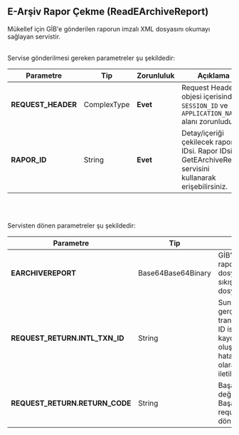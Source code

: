 ## E-Arşiv Rapor Çekme (ReadEArchiveReport)
Mükellef için GİB'e gönderilen raporun imzalı XML dosyasını okumayı sağlayan servistir.

<br>
Servise gönderilmesi gereken parametreler şu şekildedir:

Parametre | Tip         | Zorunluluk  | Açıklama
--------- | ----------- | ----------- | -----------
**REQUEST_HEADER** | ComplexType | **Evet** | Request Header objesi içerisinde `SESSION_ID` ve `APPLICATION_NAME` alanı zorunludur.
**RAPOR_ID** | String  | **Evet** | Detay/içeriği çekilecek raporun IDsi. Rapor IDsine GetEArchiveReport servisini kullanarak erişebilirsiniz.
<br><br>

Servisten dönen parametreler şu şekildedir:

Parametre | Tip        | Açıklama
--------- | ----------- | -----------
**EARCHIVEREPORT** | Base64Base64Binary | GİB'e gönderilen raporun imzalı XML dosyasının sıkıştırılmış/ziplenmiş dosyası.
**REQUEST_RETURN.INTL_TXN_ID** | String | Sunucuda işlemin gerçekleştirildiği transaction IDsi. Bu ID istemci tarafında kaydedilerek oluşabilecek hatalarda referans olarak destek ekibine iletilebilir.
**REQUEST_RETURN.RETURN_CODE** | String | Başarılı durumlarda `0` değeri döner. Başarısız olduğunda request return objesi dönülmez.
